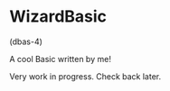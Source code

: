 WizardBasic
===========

(dbas-4)

A cool Basic written by me!

Very work in progress. Check back later. 